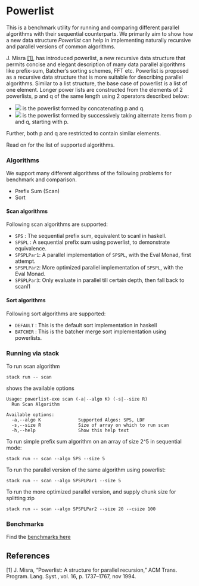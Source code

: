 # Powerlist

This is a benchmark utility for running and comparing different parallel algorithms with their sequential counterparts.
We primarily aim to show how a new data structure *Powerlist* can help in implementing naturally recursive and parallel versions of common algorithms.

J. Misra [[1]](#1), has introduced powerlist, a new recursive data structure that permits concise and elegant description of many data parallel algorithms like prefix-sum, Batcher’s sorting schemes, FFT etc. Powerlist is proposed
as a recursive data structure that is more suitable for describing parallel algorithms. Similar to a list structure,
the base case of powerlist is a list of one element. Longer power lists are constructed from the elements of 2
powerlists, p and q of the same length using 2 operators described below:

- <img src="https://render.githubusercontent.com/render/math?math=p\ |\ q"> is the powerlist formed by concatenating p and q.
- <img src="https://render.githubusercontent.com/render/math?math=p\ \bowtie\ q"> is the powerlist formed by successively taking alternate items from p and q, starting with p.

Further, both p and q are restricted to contain similar elements.

Read on for the list of supported algorithms.

### Algorithms

We support many different algorithms of the following problems for benchmark and comparison.

- Prefix Sum (Scan)
- Sort

#### Scan algorithms
Following scan algorithms are supported:

- ```SPS``` : The sequential prefix sum, equivalent to scanl in haskell.
- ```SPSPL``` : A sequential prefix sum using powerlist, to demonstrate equivalence.
- ```SPSPLPar1```: A parallel implementation of ```SPSPL```, with the Eval Monad, first attempt.
- ```SPSPLPar2```: More optimized parallel implementation of ```SPSPL```, with the Eval Monad.
- ```SPSPLPar3```: Only evaluate in parallel till certain depth, then fall back to scanl1

#### Sort algorithms
Following sort algorithms are supported:

- ```DEFAULT``` : This is the default sort implementation in haskell
- ```BATCHER``` : This is the batcher merge sort implementation using powerlists.

### Running via stack

To run scan algorithm

```
stack run -- scan
```
shows the available options

```
Usage: powerlist-exe scan (-a|--algo K) (-s|--size R)
  Run Scan Algorithm

Available options:
  -a,--algo K              Supported Algos: SPS, LDF
  -s,--size R              Size of array on which to run scan
  -h,--help                Show this help text
```

To run simple prefix sum algorithm on an array of size 2^5 in sequential mode:

```
stack run -- scan --algo SPS --size 5
```

To run the parallel version of the same algorithm using powerlist:

```
stack run -- scan --algo SPSPLPar1 --size 5
```
To run the more optimized parallel version, and supply chunk size for splitting zip

```
stack run -- scan --algo SPSPLPar2 --size 20 --csize 100
```

### Benchmarks

Find the [benchmarks here](docs/Benchmark.md)

## References
<a id="1">[1]</a>
J. Misra, “Powerlist: A structure for parallel recursion,” ACM Trans. Program. Lang. Syst., vol. 16,
p. 1737–1767, nov 1994.


